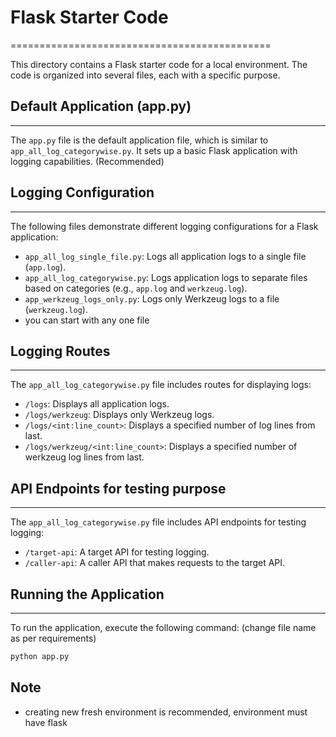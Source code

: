 # Flask Starter Code 
=============================================

This directory contains a Flask starter code for a local environment. The code is organized into several files, each with a specific purpose.

## Default Application (app.py)
---------------------------

The `app.py` file is the default application file, which is similar to `app_all_log_categorywise.py`. It sets up a basic Flask application with logging capabilities. (Recommended)

## Logging Configuration
----------------------

The following files demonstrate different logging configurations for a Flask application:

* `app_all_log_single_file.py`: Logs all application logs to a single file (`app.log`).
* `app_all_log_categorywise.py`: Logs application logs to separate files based on categories (e.g., `app.log` and `werkzeug.log`).
* `app_werkzeug_logs_only.py`: Logs only Werkzeug logs to a file (`werkzeug.log`). 
* you can start with any one file 

## Logging Routes
-----------------

The `app_all_log_categorywise.py` file includes routes for displaying logs:

* `/logs`: Displays all application logs.
* `/logs/werkzeug`: Displays only Werkzeug logs.
* `/logs/<int:line_count>`: Displays a specified number of log lines from last.
* `/logs/werkzeug/<int:line_count>`: Displays a specified number of werkzeug log lines from last.


## API Endpoints for testing purpose
----------------

The `app_all_log_categorywise.py` file includes API endpoints for testing logging:

* `/target-api`: A target API for testing logging.
* `/caller-api`: A caller API that makes requests to the target API.

## Running the Application
-------------------------

To run the application, execute the following command: (change file name as per requirements)
```bash
python app.py
```

## Note
* creating new fresh environment is recommended, environment must have flask